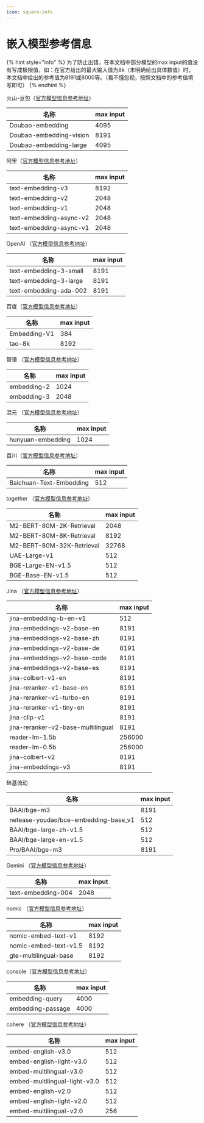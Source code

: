 ```yaml
---
icon: square-info
---
```


# 嵌入模型参考信息

{% hint style="info" %}
为了防止出错，在本文档中部分模型的max input的值没有写成极限值，如：在官方给出的最大输入值为8k（未明确给出具体数值）时，本文档中给出的参考值为8191或8000等。（看不懂忽视，按照文档中的参考值填写即可）
{% endhint %}

火山-豆包（[官方模型信息参考地址](https://console.volcengine.com/ark/region:ark+cn-beijing/model?feature=\&projectName=default\&vendor=Bytedance\&view=LIST_VIEW)）

| 名称                      | max input |
| ----------------------- | --------- |
| Doubao-embedding        | 4095      |
| Doubao-embedding-vision | 8191      |
| Doubao-embedding-large  | 4095      |

阿里（[官方模型信息参考地址](https://help.aliyun.com/zh/model-studio/user-guide/embedding?spm=a2c4g.11186623.0.i1)）

| 名称                      | max input |
| ----------------------- | --------- |
| text-embedding-v3       | 8192      |
| text-embedding-v2       | 2048      |
| text-embedding-v1       | 2048      |
| text-embedding-async-v2 | 2048      |
| text-embedding-async-v1 | 2048      |

OpenAI （[官方模型信息参考地址](https://platform.openai.com/docs/guides/embeddings#embedding-models)）

| 名称                     | max input |
| ---------------------- | --------- |
| text-embedding-3-small | 8191      |
| text-embedding-3-large | 8191      |
| text-embedding-ada-002 | 8191      |

百度（[官方模型信息参考地址](https://cloud.baidu.com/doc/WENXINWORKSHOP/s/om6070n97#%E8%AF%B7%E6%B1%82%E5%8F%82%E6%95%B0)）

| 名称           | max input |
| ------------ | --------- |
| Embedding-V1 | 384       |
| tao-8k       | 8192      |

智谱 （[官方模型信息参考地址](https://bigmodel.cn/console/modelcenter/square)）

| 名称          | max input |
| ----------- | --------- |
| embedding-2 | 1024      |
| embedding-3 | 2048      |

混元 （[官方模型信息参考地址](https://cloud.tencent.com/document/product/1729/102832)）

| 名称                | max input |
| ----------------- | --------- |
| hunyuan-embedding | 1024      |

百川（[官方模型信息参考地址](https://platform.baichuan-ai.com/docs/text-Embedding)）

| 名称                      | max input |
| ----------------------- | --------- |
| Baichuan-Text-Embedding | 512       |

together （[官方模型信息参考地址](https://docs.together.ai/docs/serverless-models#embedding-models)）

| 名称                        | max input |
| ------------------------- | --------- |
| M2-BERT-80M-2K-Retrieval  | 2048      |
| M2-BERT-80M-8K-Retrieval  | 8192      |
| M2-BERT-80M-32K-Retrieval | 32768     |
| UAE-Large-v1              | 512       |
| BGE-Large-EN-v1.5         | 512       |
| BGE-Base-EN-v1.5          | 512       |

Jina （[官方模型信息参考地址](https://jina.ai/models/jina-embedding-b-en-v1)）

| 名称                                 | max input |
| ---------------------------------- | --------- |
| jina-embedding-b-en-v1             | 512       |
| jina-embeddings-v2-base-en         | 8191      |
| jina-embeddings-v2-base-zh         | 8191      |
| jina-embeddings-v2-base-de         | 8191      |
| jina-embeddings-v2-base-code       | 8191      |
| jina-embeddings-v2-base-es         | 8191      |
| jina-colbert-v1-en                 | 8191      |
| jina-reranker-v1-base-en           | 8191      |
| jina-reranker-v1-turbo-en          | 8191      |
| jina-reranker-v1-tiny-en           | 8191      |
| jina-clip-v1                       | 8191      |
| jina-reranker-v2-base-multilingual | 8191      |
| reader-lm-1.5b                     | 256000    |
| reader-lm-0.5b                     | 256000    |
| jina-colbert-v2                    | 8191      |
| jina-embeddings-v3                 | 8191      |

硅基流动

| 名称                                    | max input |
| ------------------------------------- | --------- |
| BAAI/bge-m3                           | 8191      |
| netease-youdao/bce-embedding-base\_v1 | 512       |
| BAAI/bge-large-zh-v1.5                | 512       |
| BAAI/bge-large-en-v1.5                | 512       |
| Pro/BAAI/bge-m3                       | 8191      |

Gemini （[官方模型信息参考地址](https://ai.google.dev/gemini-api/docs/models/gemini?hl=zh-cn#text-embedding)）

| 名称                 | max input |
| ------------------ | --------- |
| text-embedding-004 | 2048      |

nomic （[官方模型信息参考地址](https://docs.nomic.ai/atlas/embeddings-and-retrieval/text-embedding)）

| 名称                    | max input |
| --------------------- | --------- |
| nomic-embed-text-v1   | 8192      |
| nomic-embed-text-v1.5 | 8192      |
| gte-multilingual-base | 8192      |

console（[官方模型信息参考地址](https://console.upstage.ai/docs/capabilities/embeddings)）

| 名称                | max input |
| ----------------- | --------- |
| embedding-query   | 4000      |
| embedding-passage | 4000      |

cohere （[官方模型信息参考地址](https://docs.cohere.com/docs/models#embed)）

| 名称                            | max input |
| ----------------------------- | --------- |
| embed-english-v3.0            | 512       |
| embed-english-light-v3.0      | 512       |
| embed-multilingual-v3.0       | 512       |
| embed-multilingual-light-v3.0 | 512       |
| embed-english-v2.0            | 512       |
| embed-english-light-v2.0      | 512       |
| embed-multilingual-v2.0       | 256       |
